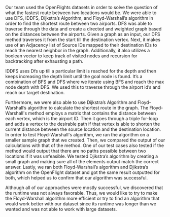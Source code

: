   Our team used the OpenFlights datasets in order to solve the question of what the fastest route between two locations would be. We were able to use DFS, IDDFS, Dijkstra’s Algorithm, and Floyd-Warshall’s algorithm in order to find the shortest route between two airports. 
DFS was able to traverse through the data and create a directed and weighted graph based on the distances between the airports. Given a graph as an input, our DFS method traverses it from the start till the destination vertex. Next, it makes use of an Adjacency list of Source IDs mapped to their destination IDs to reach the nearest neighbor in the graph. Additionally, it also utilizes a boolean vector to keep track of visited nodes and recursion for backtracking after exhausting a path.

  IDDFS uses Dfs up till a particular limit is reached for the depth and then keeps increasing the depth limit until the goal node is found. It’s a combination of BFS and DFS where we iterate using BFS and reach the max node depth with DFS. We used this to traverse through the airport id’s and reach our target destination.
  
  Furthermore, we were also able to use Dijkstra’s Algorithm and Floyd-Warshall’s algorithm to calculate the shortest route in the graph. The Floyd-Warshall's method employs a matrix that contains the distance between each vertex, which is the airport ID. Then it goes through a triple for-loop and adds a vertex to the desirable path if that vertex is able to shorten the current distance between the source location and the destination location. In order to test Floyd-Warshall's algorithm, we ran the algorithm on a smaller sample graph that we created. Then, we compared the output of our calculations with that of the method. One of our test cases also tested if the method would output that there are no paths possible between two locations if it was unfeasible. We tested Djikstra’s algorithm by creating a small graph and making sure all of the elements output match the correct answer. Lastly, we ran both Floyd-Warshall’s algorithm and Djikstra’s algorithm on the OpenFlight dataset and got the same result outputted for both, which helped us to confirm that our algorithm was successful. 
  
  Although all of our approaches were mostly successful, we discovered that the runtime was not always favorable. Thus, we would like to try to make the Floyd-Warshall algorithm more efficient or try to find an algorithm that would work better with our dataset since its runtime was longer than we wanted and was not able to work with large datasets.
